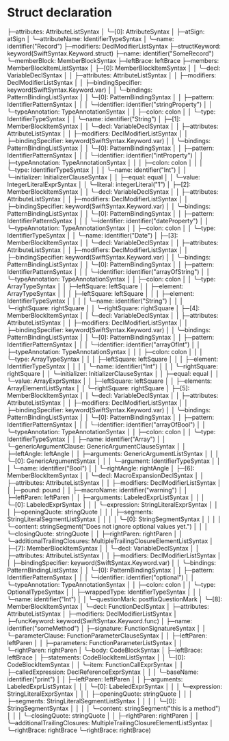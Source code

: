 #  Struct declaration

├─attributes: AttributeListSyntax
│ ╰─[0]: AttributeSyntax
│   ├─atSign: atSign
│   ╰─attributeName: IdentifierTypeSyntax
│     ╰─name: identifier("Record")
├─modifiers: DeclModifierListSyntax
├─structKeyword: keyword(SwiftSyntax.Keyword.struct)
├─name: identifier("SomeRecord")
╰─memberBlock: MemberBlockSyntax
  ├─leftBrace: leftBrace
  ├─members: MemberBlockItemListSyntax
  │ ├─[0]: MemberBlockItemSyntax
  │ │ ╰─decl: VariableDeclSyntax
  │ │   ├─attributes: AttributeListSyntax
  │ │   ├─modifiers: DeclModifierListSyntax
  │ │   ├─bindingSpecifier: keyword(SwiftSyntax.Keyword.var)
  │ │   ╰─bindings: PatternBindingListSyntax
  │ │     ╰─[0]: PatternBindingSyntax
  │ │       ├─pattern: IdentifierPatternSyntax
  │ │       │ ╰─identifier: identifier("stringProperty")
  │ │       ╰─typeAnnotation: TypeAnnotationSyntax
  │ │         ├─colon: colon
  │ │         ╰─type: IdentifierTypeSyntax
  │ │           ╰─name: identifier("String")
  │ ├─[1]: MemberBlockItemSyntax
  │ │ ╰─decl: VariableDeclSyntax
  │ │   ├─attributes: AttributeListSyntax
  │ │   ├─modifiers: DeclModifierListSyntax
  │ │   ├─bindingSpecifier: keyword(SwiftSyntax.Keyword.var)
  │ │   ╰─bindings: PatternBindingListSyntax
  │ │     ╰─[0]: PatternBindingSyntax
  │ │       ├─pattern: IdentifierPatternSyntax
  │ │       │ ╰─identifier: identifier("intProperty")
  │ │       ├─typeAnnotation: TypeAnnotationSyntax
  │ │       │ ├─colon: colon
  │ │       │ ╰─type: IdentifierTypeSyntax
  │ │       │   ╰─name: identifier("Int")
  │ │       ╰─initializer: InitializerClauseSyntax
  │ │         ├─equal: equal
  │ │         ╰─value: IntegerLiteralExprSyntax
  │ │           ╰─literal: integerLiteral("1")
  │ ├─[2]: MemberBlockItemSyntax
  │ │ ╰─decl: VariableDeclSyntax
  │ │   ├─attributes: AttributeListSyntax
  │ │   ├─modifiers: DeclModifierListSyntax
  │ │   ├─bindingSpecifier: keyword(SwiftSyntax.Keyword.var)
  │ │   ╰─bindings: PatternBindingListSyntax
  │ │     ╰─[0]: PatternBindingSyntax
  │ │       ├─pattern: IdentifierPatternSyntax
  │ │       │ ╰─identifier: identifier("dateProperty")
  │ │       ╰─typeAnnotation: TypeAnnotationSyntax
  │ │         ├─colon: colon
  │ │         ╰─type: IdentifierTypeSyntax
  │ │           ╰─name: identifier("Date")
  │ ├─[3]: MemberBlockItemSyntax
  │ │ ╰─decl: VariableDeclSyntax
  │ │   ├─attributes: AttributeListSyntax
  │ │   ├─modifiers: DeclModifierListSyntax
  │ │   ├─bindingSpecifier: keyword(SwiftSyntax.Keyword.var)
  │ │   ╰─bindings: PatternBindingListSyntax
  │ │     ╰─[0]: PatternBindingSyntax
  │ │       ├─pattern: IdentifierPatternSyntax
  │ │       │ ╰─identifier: identifier("arrayOfString")
  │ │       ╰─typeAnnotation: TypeAnnotationSyntax
  │ │         ├─colon: colon
  │ │         ╰─type: ArrayTypeSyntax
  │ │           ├─leftSquare: leftSquare
  │ │           ├─element: ArrayTypeSyntax
  │ │           │ ├─leftSquare: leftSquare
  │ │           │ ├─element: IdentifierTypeSyntax
  │ │           │ │ ╰─name: identifier("String")
  │ │           │ ╰─rightSquare: rightSquare
  │ │           ╰─rightSquare: rightSquare
  │ ├─[4]: MemberBlockItemSyntax
  │ │ ╰─decl: VariableDeclSyntax
  │ │   ├─attributes: AttributeListSyntax
  │ │   ├─modifiers: DeclModifierListSyntax
  │ │   ├─bindingSpecifier: keyword(SwiftSyntax.Keyword.var)
  │ │   ╰─bindings: PatternBindingListSyntax
  │ │     ╰─[0]: PatternBindingSyntax
  │ │       ├─pattern: IdentifierPatternSyntax
  │ │       │ ╰─identifier: identifier("arrayOfInt")
  │ │       ├─typeAnnotation: TypeAnnotationSyntax
  │ │       │ ├─colon: colon
  │ │       │ ╰─type: ArrayTypeSyntax
  │ │       │   ├─leftSquare: leftSquare
  │ │       │   ├─element: IdentifierTypeSyntax
  │ │       │   │ ╰─name: identifier("Int")
  │ │       │   ╰─rightSquare: rightSquare
  │ │       ╰─initializer: InitializerClauseSyntax
  │ │         ├─equal: equal
  │ │         ╰─value: ArrayExprSyntax
  │ │           ├─leftSquare: leftSquare
  │ │           ├─elements: ArrayElementListSyntax
  │ │           ╰─rightSquare: rightSquare
  │ ├─[5]: MemberBlockItemSyntax
  │ │ ╰─decl: VariableDeclSyntax
  │ │   ├─attributes: AttributeListSyntax
  │ │   ├─modifiers: DeclModifierListSyntax
  │ │   ├─bindingSpecifier: keyword(SwiftSyntax.Keyword.var)
  │ │   ╰─bindings: PatternBindingListSyntax
  │ │     ╰─[0]: PatternBindingSyntax
  │ │       ├─pattern: IdentifierPatternSyntax
  │ │       │ ╰─identifier: identifier("arrayOfBool")
  │ │       ╰─typeAnnotation: TypeAnnotationSyntax
  │ │         ├─colon: colon
  │ │         ╰─type: IdentifierTypeSyntax
  │ │           ├─name: identifier("Array")
  │ │           ╰─genericArgumentClause: GenericArgumentClauseSyntax
  │ │             ├─leftAngle: leftAngle
  │ │             ├─arguments: GenericArgumentListSyntax
  │ │             │ ╰─[0]: GenericArgumentSyntax
  │ │             │   ╰─argument: IdentifierTypeSyntax
  │ │             │     ╰─name: identifier("Bool")
  │ │             ╰─rightAngle: rightAngle
  │ ├─[6]: MemberBlockItemSyntax
  │ │ ╰─decl: MacroExpansionDeclSyntax
  │ │   ├─attributes: AttributeListSyntax
  │ │   ├─modifiers: DeclModifierListSyntax
  │ │   ├─pound: pound
  │ │   ├─macroName: identifier("warning")
  │ │   ├─leftParen: leftParen
  │ │   ├─arguments: LabeledExprListSyntax
  │ │   │ ╰─[0]: LabeledExprSyntax
  │ │   │   ╰─expression: StringLiteralExprSyntax
  │ │   │     ├─openingQuote: stringQuote
  │ │   │     ├─segments: StringLiteralSegmentListSyntax
  │ │   │     │ ╰─[0]: StringSegmentSyntax
  │ │   │     │   ╰─content: stringSegment("Does not ignore optional values yet.")
  │ │   │     ╰─closingQuote: stringQuote
  │ │   ├─rightParen: rightParen
  │ │   ╰─additionalTrailingClosures: MultipleTrailingClosureElementListSyntax
  │ ├─[7]: MemberBlockItemSyntax
  │ │ ╰─decl: VariableDeclSyntax
  │ │   ├─attributes: AttributeListSyntax
  │ │   ├─modifiers: DeclModifierListSyntax
  │ │   ├─bindingSpecifier: keyword(SwiftSyntax.Keyword.var)
  │ │   ╰─bindings: PatternBindingListSyntax
  │ │     ╰─[0]: PatternBindingSyntax
  │ │       ├─pattern: IdentifierPatternSyntax
  │ │       │ ╰─identifier: identifier("optional")
  │ │       ╰─typeAnnotation: TypeAnnotationSyntax
  │ │         ├─colon: colon
  │ │         ╰─type: OptionalTypeSyntax
  │ │           ├─wrappedType: IdentifierTypeSyntax
  │ │           │ ╰─name: identifier("Int")
  │ │           ╰─questionMark: postfixQuestionMark
  │ ╰─[8]: MemberBlockItemSyntax
  │   ╰─decl: FunctionDeclSyntax
  │     ├─attributes: AttributeListSyntax
  │     ├─modifiers: DeclModifierListSyntax
  │     ├─funcKeyword: keyword(SwiftSyntax.Keyword.func)
  │     ├─name: identifier("someMethod")
  │     ├─signature: FunctionSignatureSyntax
  │     │ ╰─parameterClause: FunctionParameterClauseSyntax
  │     │   ├─leftParen: leftParen
  │     │   ├─parameters: FunctionParameterListSyntax
  │     │   ╰─rightParen: rightParen
  │     ╰─body: CodeBlockSyntax
  │       ├─leftBrace: leftBrace
  │       ├─statements: CodeBlockItemListSyntax
  │       │ ╰─[0]: CodeBlockItemSyntax
  │       │   ╰─item: FunctionCallExprSyntax
  │       │     ├─calledExpression: DeclReferenceExprSyntax
  │       │     │ ╰─baseName: identifier("print")
  │       │     ├─leftParen: leftParen
  │       │     ├─arguments: LabeledExprListSyntax
  │       │     │ ╰─[0]: LabeledExprSyntax
  │       │     │   ╰─expression: StringLiteralExprSyntax
  │       │     │     ├─openingQuote: stringQuote
  │       │     │     ├─segments: StringLiteralSegmentListSyntax
  │       │     │     │ ╰─[0]: StringSegmentSyntax
  │       │     │     │   ╰─content: stringSegment("this is a method")
  │       │     │     ╰─closingQuote: stringQuote
  │       │     ├─rightParen: rightParen
  │       │     ╰─additionalTrailingClosures: MultipleTrailingClosureElementListSyntax
  │       ╰─rightBrace: rightBrace
  ╰─rightBrace: rightBrace)
